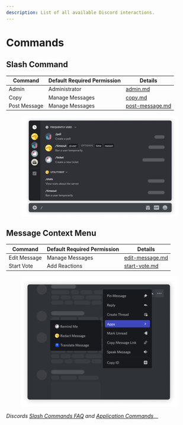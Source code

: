 ```yaml
---
description: List of all available Discord interactions.
---
```


# Commands

## Slash Command

| Command      | Default Required Permission | Details                                      |
| ------------ | --------------------------- | -------------------------------------------- |
| Admin        | Administrator               | [admin.md](admin.md "mention")               |
| Copy         | Manage Messages             | [copy.md](copy.md "mention")                 |
| Post Message | Manage Messages             | [post-message.md](post-message.md "mention") |

<figure><img src="../../.gitbook/assets/discord-slash-command.png" alt=""><figcaption></figcaption></figure>

## Message Context Menu

| Command      | Default Required Permission | Details                                      |
| ------------ | --------------------------- | -------------------------------------------- |
| Edit Message | Manage Messages             | [edit-message.md](edit-message.md "mention") |
| Start Vote   | Add Reactions               | [start-vote.md](start-vote.md "mention")     |

<figure><img src="../../.gitbook/assets/discord-message-context-menu.png" alt=""><figcaption></figcaption></figure>



_Discords_ [_Slash Commands FAQ_](https://support.discord.com/hc/en-us/articles/1500000368501-Slash-Commands-FAQ) _and_ [_Application Commands_](https://discord.com/developers/docs/interactions/application-commands)__
